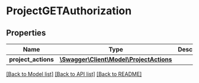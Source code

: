 # ProjectGETAuthorization

## Properties
Name | Type | Description | Notes
------------ | ------------- | ------------- | -------------
**project_actions** | [**\Swagger\Client\Model\ProjectActions**](ProjectActions.md) |  | [optional] 

[[Back to Model list]](../README.md#documentation-for-models) [[Back to API list]](../README.md#documentation-for-api-endpoints) [[Back to README]](../README.md)


